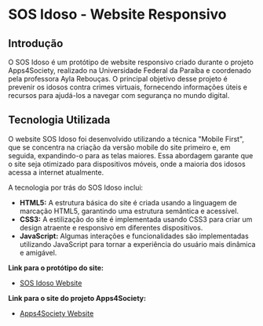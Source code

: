 # SOS Idoso - Website Responsivo

## Introdução

O SOS Idoso é um protótipo de website responsivo criado durante o projeto Apps4Society, realizado na Universidade Federal da Paraíba e coordenado pela professora Ayla Rebouças. O principal objetivo desse projeto é prevenir os idosos contra crimes virtuais, fornecendo informações úteis e recursos para ajudá-los a navegar com segurança no mundo digital.

## Tecnologia Utilizada

O website SOS Idoso foi desenvolvido utilizando a técnica "Mobile First", que se concentra na criação da versão mobile do site primeiro e, em seguida, expandindo-o para as telas maiores. Essa abordagem garante que o site seja otimizado para dispositivos móveis, onde a maioria dos idosos acessa a internet atualmente.

A tecnologia por trás do SOS Idoso inclui:

- **HTML5:** A estrutura básica do site é criada usando a linguagem de marcação HTML5, garantindo uma estrutura semântica e acessível.
- **CSS3:** A estilização do site é implementada usando CSS3 para criar um design atraente e responsivo em diferentes dispositivos.
- **JavaScript:** Algumas interações e funcionalidades são implementadas utilizando JavaScript para tornar a experiência do usuário mais dinâmica e amigável.

**Link para o protótipo do site:**
- [SOS Idoso Website](https://sosidoso.netlify.app/)

**Link para o site do projeto Apps4Society:**
- [Apps4Society Website](https://apps4society.dcx.ufpb.br/)
